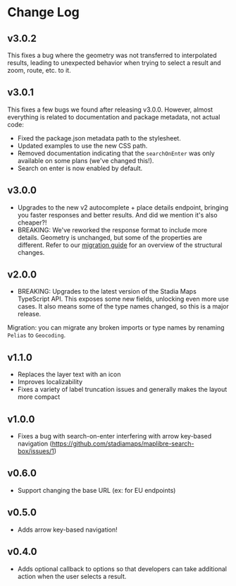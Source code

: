 # Change Log

## v3.0.2

This fixes a bug where the geometry was not transferred to interpolated results,
leading to unexpected behavior when trying to select a result and zoom, route, etc. to it.

## v3.0.1

This fixes a few bugs we found after releasing v3.0.0.
However, almost everything is related to documentation and package metadata,
not actual code:

- Fixed the package.json metadata path to the stylesheet.
- Updated examples to use the new CSS path.
- Removed documentation indicating that the `searchOnEnter` was only available on some plans (we've changed this!).
- Search on enter is now enabled by default.

## v3.0.0

- Upgrades to the new v2 autocomplete + place details endpoint, bringing you faster responses and better results.
  And did we mention it's also cheaper?!
- BREAKING: We've reworked the response format to include more details.
  Geometry is unchanged, but some of the properties are different.
  Refer to our [migration guide](https://docs.stadiamaps.com/geocoding-search-autocomplete/v2-api-migration-guide/)
  for an overview of the structural changes.

## v2.0.0

- BREAKING: Upgrades to the latest version of the Stadia Maps TypeScript API. This exposes some new fields, unlocking even more use cases. It also means some of the type names changed, so this is a major release.

Migration: you can migrate any broken imports or type names by renaming `Pelias` to `Geocoding`.

## v1.1.0

- Replaces the layer text with an icon
- Improves localizability
- Fixes a variety of label truncation issues and generally makes the layout more compact

## v1.0.0

- Fixes a bug with search-on-enter interfering with arrow key-based navigation (https://github.com/stadiamaps/maplibre-search-box/issues/1)

## v0.6.0

- Support changing the base URL (ex: for EU endpoints)

## v0.5.0

- Adds arrow key-based navigation!

## v0.4.0

- Adds optional callback to options so that developers can take additional action when the user selects a result.
